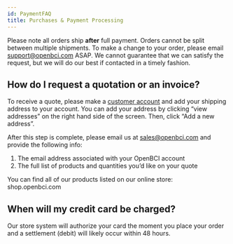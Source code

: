 ```yaml
---
id: PaymentFAQ
title: Purchases & Payment Processing
---
```

Please note all orders ship **after** full payment. Orders cannot be split between multiple shipments. To make a change to your order, please email [support@openbci.com](mailto:support@openbci.com) ASAP. We cannot guarantee that we can satisfy the request, but we will do our best if contacted in a timely fashion.

## How do I request a quotation or an invoice?

To receive a quote, please make a [customer account](https://shop.openbci.com/account/register) and add your shipping address to your account. You can add your address by clicking “view addresses” on the right hand side of the screen. Then, click “Add a new address”. 

After this step is complete, please email us at [sales@openbci.com](mailto:sales@openbci.com) and provide the following info:
1. The email address associated with your OpenBCI account
2. The full list of products and quantities you’d like on your quote
  
You can find all of our products listed on our online store: shop.openbci.com 


## When will my credit card be charged?

Our store system will authorize your card the moment you place your order and a settlement (debit) will likely occur within 48 hours.
